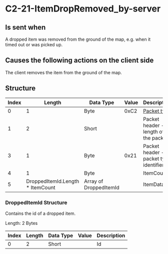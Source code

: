 # C2-21-ItemDropRemoved_by-server

## Is sent when

A dropped item was removed from the ground of the map, e.g. when it timed out or was picked up.

## Causes the following actions on the client side

The client removes the item from the ground of the map.

## Structure

| Index | Length | Data Type | Value | Description |
|-------|--------|-----------|-------|-------------|
| 0 | 1 |   Byte   | 0xC2  | [Packet type](PacketTypes.md) |
| 1 | 2 |    Short   |      | Packet header - length of the packet |
| 3 | 1 |    Byte   | 0x21  | Packet header - packet type identifier |
| 4 | 1 | Byte |  | ItemCount |
| 5 | DroppedItemId.Length * ItemCount | Array of DroppedItemId |  | ItemData |

### DroppedItemId Structure

Contains the id of a dropped item.

Length: 2 Bytes

| Index | Length | Data Type | Value | Description |
|-------|--------|-----------|-------|-------------|
| 0 | 2 | Short |  | Id |